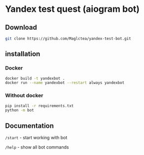 # Yandex test quest (aiogram bot)
## Download 
```bash
git clone https://github.com/Maglctea/yandex-test-bot.git
```

## installation
### Docker
```bash
docker build -t yandexbot .
docker run --name yandexbot --restart always yandexbot
```

### Without docker
```bash 
pip install -r requirements.txt
python -m bot
```

## Documentation
`/start` - start working with bot

`/help` - show all bot commands
